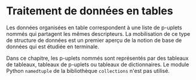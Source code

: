 
# Traitement de données en tables

Les données organisées en table correspondent à une liste de p-uplets nommés qui partagent les mêmes descripteurs. La mobilisation de ce type de structure de données est un premier aperçu de la notion de base de données qui est étudiée en terminale. 

Dans ce chapitre, les p-uplets nommés sont représentés par des tableaux de tableaux, tableaux de p-uplets ou tableaux de dictionnaires. Le module Python `namedtuple` de la bibliothèque `collections` n'est pas utilisé.

